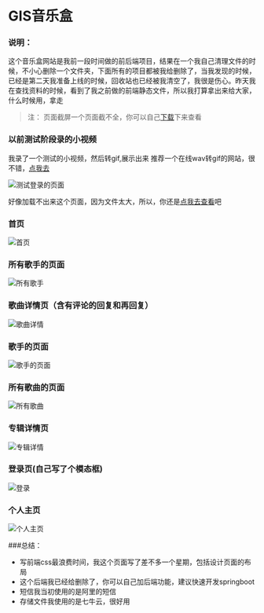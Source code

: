 # GIS音乐盒
### 说明：
这个音乐盒网站是我前一段时间做的前后端项目，结果在一个我自己清理文件的时候，不小心删除一个文件夹，下面所有的项目都被我给删除了，当我发现的时候，已经是第二天我准备上线的时候，回收站也已经被我清空了，我很是伤心。昨天我在查找资料的时候，看到了我之前做的前端静态文件，所以我打算拿出来给大家，什么时候用，拿走

> 注： 页面截屏一个页面截不全，你可以自己[下载](https://github.com/lmx110522/GIS-Music "下载")下来查看

### 以前测试阶段录的小视频
我录了一个测试的小视频，然后转gif,展示出来
推荐一个在线wav转gif的网站，很不错，[点我去](https://cloudconvert.com/wmv-to-gif "点我去")

![测试登录的页面](http://qiniuyun.lmxljc.xyz/gis%E9%9F%B3%E4%B9%90%E7%9B%92.gif "测试登录的页面")

好像加载不出来这个页面，因为文件太大，所以，你还是[点我去查看](http://qiniuyun.lmxljc.xyz/gis%E9%9F%B3%E4%B9%90%E7%9B%92.gif "点我去查看")吧

### 首页
![首页](http://qiniuyun.lmxljc.xyz/music_index.png "首页")
### 所有歌手的页面
![所有歌手](http://qiniuyun.lmxljc.xyz/music_singers.png "所有歌手")

### 歌曲详情页（含有评论的回复和再回复）
![歌曲详情](http://qiniuyun.lmxljc.xyz/music_song.png "歌曲详情")

### 歌手的页面
![歌手的页面](http://qiniuyun.lmxljc.xyz/music_singer.png "歌手的页面")

### 所有歌曲的页面
![所有歌曲](http://qiniuyun.lmxljc.xyz/music_songs.png "所有歌曲")

### 专辑详情页
![专辑详情](http://qiniuyun.lmxljc.xyz/music_zj.png "专辑详情")

### 登录页(自己写了个模态框)
![登录](http://qiniuyun.lmxljc.xyz/music_login.png "登录")

### 个人主页
![个人主页](http://qiniuyun.lmxljc.xyz/music_person.png "个人主页")

###总结：
- 写前端css最浪费时间，我这个页面写了差不多一个星期，包括设计页面的布局
- 这个后端我已经给删除了，你可以自己加后端功能，建议快速开发springboot
- 短信我当初使用的是阿里的短信
- 存储文件我使用的是七牛云，很好用
